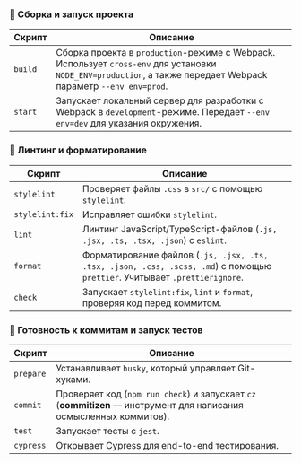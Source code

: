 ### 🚀 Сборка и запуск проекта

| Скрипт   | Описание |
|----------|----------|
| `build`  | Сборка проекта в `production`-режиме с Webpack. Использует `cross-env` для установки `NODE_ENV=production`, а также передает Webpack параметр `--env env=prod`. |
| `start`  | Запускает локальный сервер для разработки с Webpack в `development`-режиме. Передает `--env env=dev` для указания окружения. |

### 🎨 Линтинг и форматирование

| Скрипт          | Описание |
|-----------------|----------|
| `stylelint`     | Проверяет файлы `.css` в `src/` с помощью `stylelint`. |
| `stylelint:fix` | Исправляет ошибки `stylelint`. |
| `lint`          | Линтинг JavaScript/TypeScript-файлов (`.js, .jsx, .ts, .tsx, .json`) с `eslint`. |
| `format`        | Форматирование файлов (`.js, .jsx, .ts, .tsx, .json, .css, .scss, .md`) с помощью `prettier`. Учитывает `.prettierignore`. |
| `check`         | Запускает `stylelint:fix`, `lint` и `format`, проверяя код перед коммитом. |

### 🔧 Готовность к коммитам и запуск тестов

| Скрипт    | Описание |
|-----------|----------|
| `prepare` | Устанавливает `husky`, который управляет Git-хуками. |
| `commit`  | Проверяет код (`npm run check`) и запускает `cz` (**commitizen** — инструмент для написания осмысленных коммитов). |
| `test`    | Запускает тесты с `jest`. |
| `cypress` | Открывает Cypress для end-to-end тестирования. |